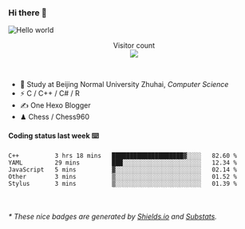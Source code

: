 ### Hi there 👋


<img src="https://raw.githubusercontent.com/sagar-viradiya/sagar-viradiya/master/resources/banner.png" alt="Hello world">
<p align="center"> 
  Visitor count<br/>
  <img src="https://profile-counter.glitch.me/youszoe/count.svg" />
</p>

<br/>


- 🍻  Study at Beijing Normal University Zhuhai, _Computer Science_
- ⚡  C / C++ / C# / R
- ✍️  One Hexo Blogger
- ♟  Chess / Chess960 


#### Coding status last week ⌨️

<!--START_SECTION:waka-->
```text
C++          3 hrs 18 mins   ████████████████████▓░░░░   82.60 % 
YAML         29 mins         ███░░░░░░░░░░░░░░░░░░░░░░   12.34 % 
JavaScript   5 mins          ▓░░░░░░░░░░░░░░░░░░░░░░░░   02.14 % 
Other        3 mins          ▒░░░░░░░░░░░░░░░░░░░░░░░░   01.52 % 
Stylus       3 mins          ▒░░░░░░░░░░░░░░░░░░░░░░░░   01.39 % 
```
<!--END_SECTION:waka-->

<br/>
<center><img src="http://ghchart.rshah.org/409ba5/yousazoe" alt="" /></center>


<h6>* These nice badges are generated by <a href="https://shields.io/">Shields.io</a> and <a href="https://github.com/spencerwooo/Substats">Substats</a>.</h6>
